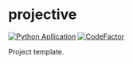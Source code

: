 # projective
[![Python Apllication](https://github.com/programmer-666/projective/actions/workflows/python-app.yml/badge.svg)](https://github.com/programmer-666/projective/actions/workflows/python-app.yml)
[![CodeFactor](https://www.codefactor.io/repository/github/programmer-666/projective/badge)](https://www.codefactor.io/repository/github/programmer-666/projective)

Project template.
